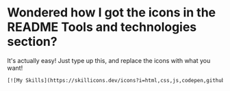 # Wondered how I got the icons in the README Tools and technologies section?
It's actually easy! Just type up this, and replace the icons with what you want!
```html
[![My Skills](https://skillicons.dev/icons?i=html,css,js,codepen,github,java,eclipse,python,pycharm,flask,go,powershell,bash,swift)](#)
